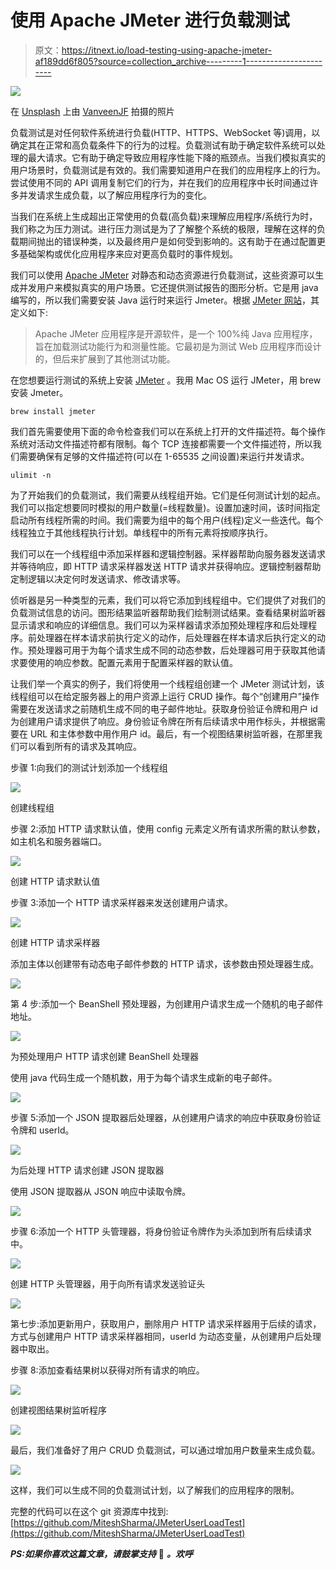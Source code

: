# 使用 Apache JMeter 进行负载测试

> 原文：<https://itnext.io/load-testing-using-apache-jmeter-af189dd6f805?source=collection_archive---------1----------------------->

![](img/384f4c752bda4603131e39e0eb6b385c.png)

在 [Unsplash](https://unsplash.com?utm_source=medium&utm_medium=referral) 上由 [VanveenJF](https://unsplash.com/@vanveenjf?utm_source=medium&utm_medium=referral) 拍摄的照片

负载测试是对任何软件系统进行负载(HTTP、HTTPS、WebSocket 等)调用，以确定其在正常和高负载条件下的行为的过程。负载测试有助于确定软件系统可以处理的最大请求。它有助于确定导致应用程序性能下降的瓶颈点。当我们模拟真实的用户场景时，负载测试是有效的。我们需要知道用户在我们的应用程序上的行为。尝试使用不同的 API 调用复制它们的行为，并在我们的应用程序中长时间通过许多并发请求生成负载，以了解应用程序行为的变化。

当我们在系统上生成超出正常使用的负载(高负载)来理解应用程序/系统行为时，我们称之为压力测试。进行压力测试是为了了解整个系统的极限，理解在这样的负载期间抛出的错误种类，以及最终用户是如何受到影响的。这有助于在通过配置更多基础架构或优化应用程序来应对更高负载时的事件规划。

我们可以使用 [Apache JMeter](http://jmeter.apache.org) 对静态和动态资源进行负载测试，这些资源可以生成并发用户来模拟真实的用户场景。它还提供测试报告的图形分析。它是用 java 编写的，所以我们需要安装 Java 运行时来运行 Jmeter。根据 [JMeter 网站](http://jmeter.apache.org/index.html)，其定义如下:

> Apache JMeter 应用程序是开源软件，是一个 100%纯 Java 应用程序，旨在加载测试功能行为和测量性能。它最初是为测试 Web 应用程序而设计的，但后来扩展到了其他测试功能。

在您想要运行测试的系统上安装 [JMeter](https://jmeter.apache.org/download_jmeter.cgi) 。我用 Mac OS 运行 JMeter，用 brew 安装 Jmeter。

```
brew install jmeter
```

我们首先需要使用下面的命令检查我们可以在系统上打开的文件描述符。每个操作系统对活动文件描述符都有限制。每个 TCP 连接都需要一个文件描述符，所以我们需要确保有足够的文件描述符(可以在 1-65535 之间设置)来运行并发请求。

```
ulimit -n
```

为了开始我们的负载测试，我们需要从线程组开始。它们是任何测试计划的起点。我们可以指定想要同时模拟的用户数量(=线程数量)。设置加速时间，该时间指定启动所有线程所需的时间。我们需要为组中的每个用户(线程)定义一些迭代。每个线程独立于其他线程执行计划。单线程中的所有元素将按顺序执行。

我们可以在一个线程组中添加采样器和逻辑控制器。采样器帮助向服务器发送请求并等待响应，即 HTTP 请求采样器发送 HTTP 请求并获得响应。逻辑控制器帮助定制逻辑以决定何时发送请求、修改请求等。

侦听器是另一种类型的元素，我们可以将它添加到线程组中。它们提供了对我们的负载测试信息的访问。图形结果监听器帮助我们绘制测试结果。查看结果树监听器显示请求和响应的详细信息。我们可以为采样器请求添加预处理程序和后处理程序。前处理器在样本请求前执行定义的动作，后处理器在样本请求后执行定义的动作。预处理器可用于为每个请求生成不同的动态参数，后处理器可用于获取其他请求要使用的响应参数。配置元素用于配置采样器的默认值。

让我们举一个真实的例子，我们将使用一个线程组创建一个 JMeter 测试计划，该线程组可以在给定服务器上的用户资源上运行 CRUD 操作。每个“创建用户”操作需要在发送请求之前随机生成不同的电子邮件地址。获取身份验证令牌和用户 id 为创建用户请求提供了响应。身份验证令牌在所有后续请求中用作标头，并根据需要在 URL 和主体参数中用作用户 id。最后，有一个视图结果树监听器，在那里我们可以看到所有的请求及其响应。

步骤 1:向我们的测试计划添加一个线程组

![](img/0893b28782ae61f8cea274a8d3afcd31.png)

创建线程组

步骤 2:添加 HTTP 请求默认值，使用 config 元素定义所有请求所需的默认参数，如主机名和服务器端口。

![](img/ab7fdf98b976cb729a387d4d583f1fc8.png)

创建 HTTP 请求默认值

步骤 3:添加一个 HTTP 请求采样器来发送创建用户请求。

![](img/c8e6d9701b4fd78458cce92fc09d5639.png)

创建 HTTP 请求采样器

添加主体以创建带有动态电子邮件参数的 HTTP 请求，该参数由预处理器生成。

![](img/e26c3501892acd6332fbbca9a9818af9.png)

第 4 步:添加一个 BeanShell 预处理器，为创建用户请求生成一个随机的电子邮件地址。

![](img/4d045814ed739ee36356321f38ca231e.png)

为预处理用户 HTTP 请求创建 BeanShell 处理器

使用 java 代码生成一个随机数，用于为每个请求生成新的电子邮件。

![](img/df41f7f4920a873456befa07f09f534f.png)

步骤 5:添加一个 JSON 提取器后处理器，从创建用户请求的响应中获取身份验证令牌和 userId。

![](img/8aa1b45994ae5ccb06cd29a20f8c9646.png)

为后处理 HTTP 请求创建 JSON 提取器

使用 JSON 提取器从 JSON 响应中读取令牌。

![](img/08ed8fb83216f4e402a6d1fe4f81a845.png)

步骤 6:添加一个 HTTP 头管理器，将身份验证令牌作为头添加到所有后续请求中。

![](img/7ec598acf969c24f5c01fba367588411.png)

创建 HTTP 头管理器，用于向所有请求发送验证头

![](img/f016d7164b1870ecd4def64b69cf9613.png)

第七步:添加更新用户，获取用户，删除用户 HTTP 请求采样器用于后续的请求，方式与创建用户 HTTP 请求采样器相同，userId 为动态变量，从创建用户后处理器中取出。

步骤 8:添加查看结果树以获得对所有请求的响应。

![](img/1736e3d1d5470cde6bb0132cd8b2e74b.png)

创建视图结果树监听程序

![](img/006767aa798b0ac2f526cb2ec72e85f0.png)

最后，我们准备好了用户 CRUD 负载测试，可以通过增加用户数量来生成负载。

![](img/b474ec309ebd7e52168f7cfb11c0acdb.png)

这样，我们可以生成不同的负载测试计划，以了解我们的应用程序的限制。

完整的代码可以在这个 git 资源库中找到:[https://github.com/MiteshSharma/JMeterUserLoadTest](https://github.com/MiteshSharma/JMeterUserLoadTest)

***PS:如果你喜欢这篇文章，请鼓掌支持*** 👏 ***。欢呼***